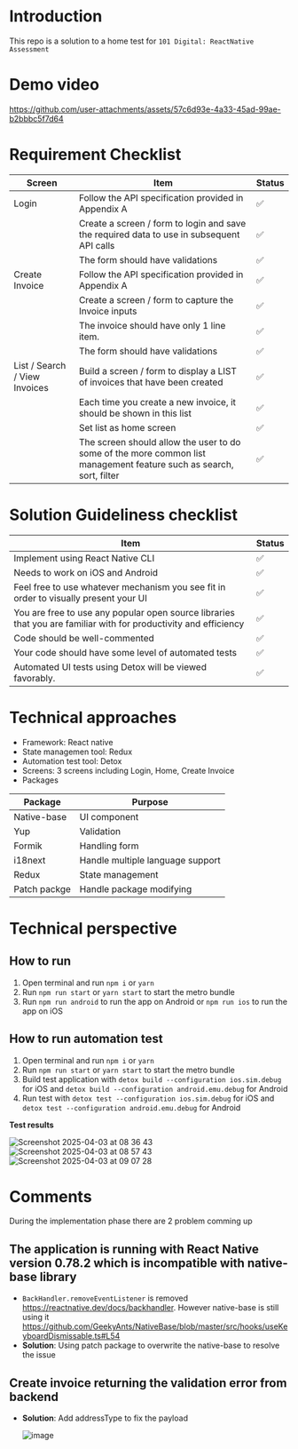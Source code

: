 # Introduction
This repo is a solution to a home test for `101 Digital: ReactNative Assessment`
# Demo video


https://github.com/user-attachments/assets/57c6d93e-4a33-45ad-99ae-b2bbbc5f7d64


# Requirement Checklist
| Screen | Item | Status |
| - | - | - |
| Login | Follow the API specification provided in Appendix A | ✅ |
| | Create a screen / form to login and save the required data to use in subsequent API calls | ✅ |
| | The form should have validations | ✅ |
| Create Invoice | Follow the API specification provided in Appendix A | ✅ |
| | Create a screen / form to capture the Invoice inputs | ✅ |
| | The invoice should have only 1 line item. | ✅ |
| | The form should have validations | ✅ |
| List / Search / View Invoices | Build a screen / form to display a LIST of invoices that have been created | ✅ |
| | Each time you create a new invoice, it should be shown in this list | ✅ |
| | Set list as home screen | ✅ |
| | The screen should allow the user to do some of the more common list management feature such as search, sort, filter | ✅ |
# Solution Guideliness checklist
| Item | Status |
| - | - |
| Implement using React Native CLI | ✅ |
| Needs to work on iOS and Android | ✅ |
| Feel free to use whatever mechanism you see fit in order to visually present your UI | ✅ |
| You are free to use any popular open source libraries that you are familiar with for productivity and efficiency | ✅ |
| Code should be well-commented | ✅ |
| Your code should have some level of automated tests | ✅ |
| Automated UI tests using Detox will be viewed favorably. | ✅ |
# Technical approaches
- Framework: React native
- State managemen tool: Redux
- Automation test tool: Detox
- Screens: 3 screens including Login, Home, Create Invoice
- Packages

| Package | Purpose |
| - | - |
| Native-base | UI component |
| Yup | Validation |
| Formik | Handling form |
| i18next | Handle multiple language support |
| Redux | State management |
| Patch packge | Handle package modifying |

# Technical perspective

## How to run
1. Open terminal and run `npm i` or `yarn`
2. Run `npm run start` or `yarn start` to start the metro bundle
3. Run `npm run android` to run the app on Android or `npm run ios` to run the app on iOS

## How to run automation test
1. Open terminal and run `npm i` or `yarn`
2. Run `npm run start` or `yarn start` to start the metro bundle
3. Build test application with `detox build --configuration ios.sim.debug` for iOS and `detox build --configuration android.emu.debug` for Android 
4. Run test with `detox test --configuration ios.sim.debug` for iOS and `detox test --configuration android.emu.debug` for Android

**Test results**

![Screenshot 2025-04-03 at 08 36 43](https://github.com/user-attachments/assets/381cd2d0-2f6c-4bdc-b6b2-bbfc7ef97d14)
![Screenshot 2025-04-03 at 08 57 43](https://github.com/user-attachments/assets/d8e90202-0840-4dfe-8dd2-36b781122ebc)
![Screenshot 2025-04-03 at 09 07 28](https://github.com/user-attachments/assets/4db65de7-08b5-4a67-9e91-9ee946c8da19)

# Comments
During the implementation phase there are 2 problem comming up
## The application is running with React Native version 0.78.2 which is incompatible with native-base library 
- `BackHandler.removeEventListener` is removed https://reactnative.dev/docs/backhandler. However native-base is still using it https://github.com/GeekyAnts/NativeBase/blob/master/src/hooks/useKeyboardDismissable.ts#L54
- **Solution**: Using patch package to overwrite the native-base to resolve the issue

## Create invoice returning the validation error from backend
- **Solution**: Add addressType to fix the payload
  
  ![image](https://github.com/user-attachments/assets/066fb7d6-a0ca-4670-997b-5961e6b03863)



